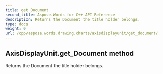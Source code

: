 ```yaml
---
title: get_Document
second_title: Aspose.Words for C++ API Reference
description: Returns the Document the title holder belongs. 
type: docs
weight: 0
url: /cpp/aspose.words.drawing.charts/axisdisplayunit/get_document/
---
```

## AxisDisplayUnit.get_Document method


Returns the Document the title holder belongs. 

